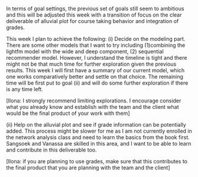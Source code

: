 In terms of goal settings, the previous set of goals still seem to ambitious and this will be adjusted this week with a transition of focus on the clear deliverable of alluvial plot for course taking behavior and integration of grades.

This week I plan to achieve the following:
(i) Decide on the modeling part. There are some other models that I want to try including (1)combining the lightfm model with the wide and deep component, (2) sequential recommender model. However, I understand the timeline is tight and there might not be that much time for further exploration given the previous results. This week I will first have a summary of our current model, which one works comparatively better and settle on that choice. The remaining time will be first put to goal (ii) and will do some further exploration if there is any time left.

[Ilona: I strongly recommend limiting explorations. I encourage consider what you already know and establish with the team and the client what would be the final product of your work with them]

(ii) Help on the alluvial plot and see if grade information can be potentially added. This process might be slower for me as I am not currently enrolled in the network analysis class and need to learn the basics from the book first. Sangsoek and Vanassa are skilled in this area, and I want to be able to learn and contribute in this deliverable too. 

[Ilona: if you are planning to use grades, make sure that this contributes to the final product that you are planning with the team and the client]
